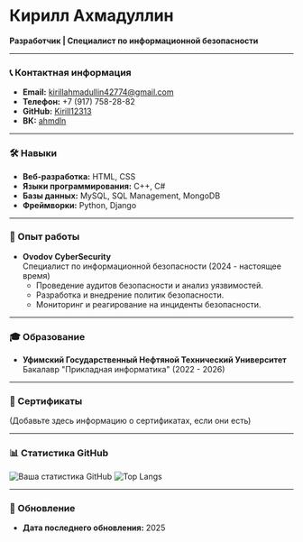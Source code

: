 # Кирилл Ахмадуллин
**Разработчик | Специалист по информационной безопасности**

---

### 📞 Контактная информация
- **Email:** kirillahmadullin42774@gmail.com  
- **Телефон:** +7 (917) 758-28-82  
- **GitHub:** [Kirill12313](https://github.com/Kirill12313)  
- **ВК:** [ahmdln](https://vk.com/ahmdln)

---

### 🛠️ Навыки
- **Веб-разработка:** HTML, CSS
- **Языки программирования:** C++, C#
- **Базы данных:** MySQL, SQL Management, MongoDB
- **Фреймворки:** Python, Django

---

### 💼 Опыт работы
- **Ovodov CyberSecurity**  
  Специалист по информационной безопасности (2024 - настоящее время)  
  - Проведение аудитов безопасности и анализ уязвимостей.
  - Разработка и внедрение политик безопасности.
  - Мониторинг и реагирование на инциденты безопасности.

---

### 🎓 Образование
- **Уфимский Государственный Нефтяной Технический Университет**  
  Бакалавр "Прикладная информатика" (2022 - 2026)

---

### 📜 Сертификаты
(Добавьте здесь информацию о сертификатах, если они есть)

---

### 📊 Статистика GitHub
![Ваша статистика GitHub](https://github-readme-stats.vercel.app/api?username=Kirill12313&show_icons=true&theme=radical)
![Top Langs](https://github-readme-stats.vercel.app/api/top-langs/?username=Kirill12313&layout=compact&theme=radical)

---


### 📅 Обновление
- **Дата последнего обновления:** 2025
